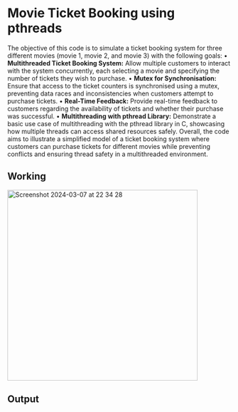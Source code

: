 # Movie Ticket Booking using pthreads
The objective of this code is to simulate a ticket booking system for three different movies
(movie 1, movie 2, and movie 3) with the following goals:
• **Multithreaded Ticket Booking System:** Allow multiple customers to interact with the system
concurrently, each selecting a movie and specifying the number of tickets they wish to
purchase.
• **Mutex for Synchronisation:** Ensure that access to the ticket counters is synchronised using a
mutex, preventing data races and inconsistencies when customers attempt to purchase
tickets.
• **Real-Time Feedback:** Provide real-time feedback to customers regarding the availability of
tickets and whether their purchase was successful.
• **Multithreading with pthread Library:** Demonstrate a basic use case of multithreading with
the pthread library in C, showcasing how multiple threads can access shared resources safely.
Overall, the code aims to illustrate a simplified model of a ticket booking system where
customers can purchase tickets for different movies while preventing conflicts and ensuring
thread safety in a multithreaded environment.

## Working
<img width="428" alt="Screenshot 2024-03-07 at 22 34 28" src="https://github.com/kuhu42/movie-ticket-booking-threads/assets/143384804/fa73898b-b454-4ca3-8cd2-e8d7d155a5cf">

## Output

